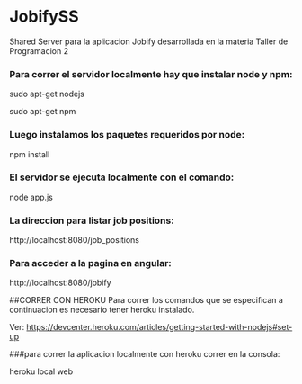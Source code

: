 # JobifySS
Shared Server para la aplicacion Jobify desarrollada en la materia Taller de Programacion 2

### Para correr el servidor localmente hay que instalar node y npm:

sudo apt-get nodejs

sudo apt-get npm

### Luego instalamos los paquetes requeridos por node:

npm install

### El servidor se ejecuta localmente con el comando:

node app.js

### La direccion para listar job positions:

http://localhost:8080/job_positions

### Para acceder a la pagina en angular:

http://localhost:8080/jobify

##CORRER CON HEROKU
Para correr los comandos que se especifican a continuacion es necesario tener heroku instalado.

Ver: https://devcenter.heroku.com/articles/getting-started-with-nodejs#set-up

###para correr la aplicacion localmente con heroku correr en la consola:

heroku local web
